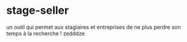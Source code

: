 # stage-seller

un outil qui permet aux stagiaires et entreprises de ne plus perdre son temps à la recherche !
zedddze
